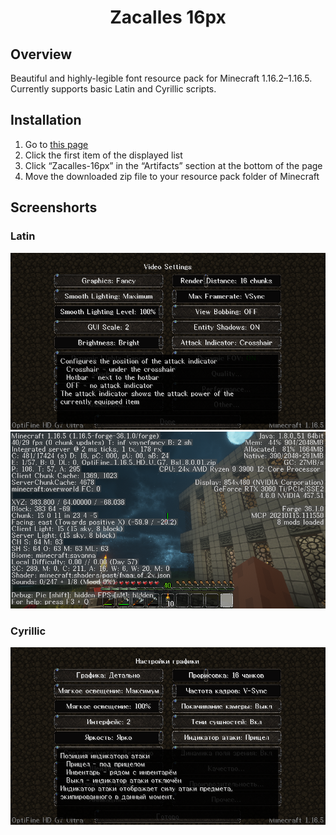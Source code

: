 <div align="center">
<h1>Zacalles 16px</h1>
</div>


## Overview
Beautiful and highly-legible font resource pack for Minecraft 1.16.2–1.16.5.
Currently supports basic Latin and Cyrillic scripts.

## Installation

1. Go to [this page](https://github.com/Ziphil/ZacallesMinecraft/actions/workflows/deploy.yml)
2. Click the first item of the displayed list
3. Click “Zacalles-16px” in the “Artifacts” section at the bottom of the page
4. Move the downloaded zip file to your resource pack folder of Minecraft

## Screenshorts
### Latin

<div align="center">
<img src="image/options_latin.png"><br>
<img src="image/debug_latin.png">
</div>

### Cyrillic

<div align="center">
<img src="image/options_cyrillic.png">
</div>